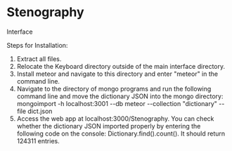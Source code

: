 # Stenography
 Interface

Steps for Installation:

1. Extract all files.
2. Relocate the Keyboard directory outside of the main interface directory.
3. Install meteor and navigate to this directory and enter "meteor" in the command line.
4. Navigate to the directory of mongo programs and run the following command line and move the dictionary JSON
   into the mongo directory: mongoimport -h localhost:3001 --db meteor --collection "dictionary" --file dict.json
5. Access the web app at localhost:3000/Stenography. You can check whether the dictionary JSON imported properly
   by entering the following code on the console: Dictionary.find().count(). It should return 124311 entries.